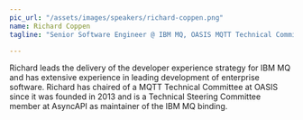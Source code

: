 ```yaml
---
pic_url: "/assets/images/speakers/richard-coppen.png"
name: Richard Coppen
tagline: "Senior Software Engineer @ IBM MQ, OASIS MQTT Technical Committee Chair"

---
```

Richard leads the delivery of the developer experience strategy for IBM MQ and has extensive experience in leading development of enterprise software. Richard has chaired of a MQTT Technical Committee at OASIS since it was founded in 2013 and is a Technical Steering Committee member at AsyncAPI as maintainer of the IBM MQ binding.
